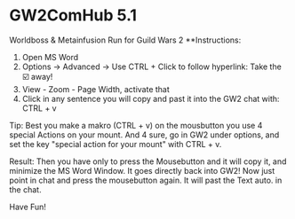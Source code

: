 # GW2ComHub 5.1
Worldboss &amp; Metainfusion Run for Guild Wars 2
**Instructions:

1. Open MS Word
2. Options -> Advanced -> Use CTRL + Click to follow hyperlink: Take the :ballot_box_with_check: away!
3. View - Zoom - Page Width, activate that
4. Click in any sentence you will copy and past it into the GW2 chat with: CTRL + v

Tip: 
Best you make a makro (CTRL + v) on the mousbutton you use 4 special Actions on your mount.
And 4 sure, go in GW2 under options, and set the key "special action for your mount" with CTRL + v.

Result:
Then you have only to press the Mousebutton and it will copy it, and minimize the MS Word Window.
It goes directly back into GW2!
Now just point in chat and press the mousebutton again. It will past the Text auto. in the chat.

Have Fun!
